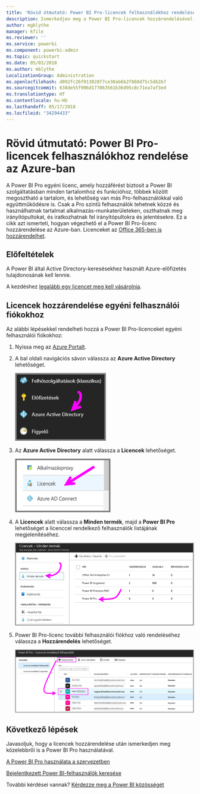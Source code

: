 ```yaml
---
title: 'Rövid útmutató: Power BI Pro-licencek felhasználókhoz rendelése az Azure-ban'
description: Ismerkedjen meg a Power BI Pro-licencek hozzárendelésével, hogy felhasználói minden tartalomhoz és funkcióhoz hozzáférhessenek a Power BI szolgáltatásban.
author: mgblythe
manager: kfile
ms.reviewer: ''
ms.service: powerbi
ms.component: powerbi-admin
ms.topic: quickstart
ms.date: 05/03/2018
ms.author: mblythe
LocalizationGroup: Administration
ms.openlocfilehash: d092fc26f913028f7ce30ab6b2f860d75c5db2b7
ms.sourcegitcommit: 638de55f996d177063561b36d95c8c71ea7af3ed
ms.translationtype: HT
ms.contentlocale: hu-HU
ms.lasthandoff: 05/17/2018
ms.locfileid: "34294433"
---
```

# <a name="quickstart-assign-power-bi-pro-licenses-in-azure"></a>Rövid útmutató: Power BI Pro-licencek felhasználókhoz rendelése az Azure-ban

A Power BI Pro egyéni licenc, amely hozzáférést biztosít a Power BI szolgáltatásban minden tartalomhoz és funkcióhoz, többek között megosztható a tartalom, és lehetőség van más Pro-felhasználókkal való együttműködésre is. Csak a Pro szintű felhasználók tehetnek közzé és használhatnak tartalmat alkalmazás-munkaterületeken, oszthatnak meg irányítópultokat, és iratkozhatnak fel irányítópultokra és jelentésekre. Ez a cikk azt ismerteti, hogyan végezhető el a Power BI Pro-licenc hozzárendelése az Azure-ban. Licenceket az [Office 365-ben is hozzárendelhet](service-admin-assigning-power-bi-pro-licenses.md).


## <a name="prerequisites"></a>Előfeltételek

A Power BI által Active Directory-keresésekhez használt Azure-előfizetés tulajdonosának kell lennie.

A kezdéshez [legalább egy licencet meg kell vásárolnia](service-admin-purchasing-power-bi-pro.md).


## <a name="assign-licenses-to-individual-user-accounts"></a>Licencek hozzárendelése egyéni felhasználói fiókokhoz

Az alábbi lépésekkel rendelheti hozzá a Power BI Pro-licenceket egyéni felhasználói fiókokhoz:

1. Nyissa meg az [Azure Portalt](https://ms.portal.azure.com/#@microsoft.onmicrosoft.com/dashboard/private/39bc3cf7-31a4-43f6-954c-f2d69ca2f0). 

2. A bal oldali navigációs sávon válassza az **Azure Active Directory** lehetőséget.

    ![Azure Active Directory](media/service-admin-assigning-power-bi-pro-licenses-azure/service-assigning-power-bi-pro-licenses-01.png)

3. Az **Azure Active Directory** alatt válassza a **Licencek** lehetőséget.

    ![Licencek](media/service-admin-assigning-power-bi-pro-licenses-azure/service-assigning-power-bi-pro-licenses-02.png)

4. A **Licencek** alatt válassza a **Minden termék**, majd a **Power BI Pro** lehetőséget a licenccel rendelkező felhasználók listájának megjelenítéséhez.

    ![Licencek – Minden termék](media/service-admin-assigning-power-bi-pro-licenses-azure/service-assigning-power-bi-pro-licenses-03.png)

5. Power BI Pro-licenc további felhasználói fiókhoz való rendeléséhez válassza a **Hozzárendelés** lehetőséget.

    ![Licenc hozzárendelése](media/service-admin-assigning-power-bi-pro-licenses-azure/service-assigning-power-bi-pro-licenses-04.png)


## <a name="next-steps"></a>Következő lépések

Javasoljuk, hogy a licencek hozzárendelése után ismerkedjen meg közelebbről is a Power BI Pro használatával.

[A Power BI Pro használata a szervezetben](service-admin-power-bi-pro-in-your-organization.md)

[Bejelentkezett Power BI-felhasználók keresése](service-admin-access-usage.md)

További kérdései vannak? [Kérdezze meg a Power BI közösségét](https://community.powerbi.com/)